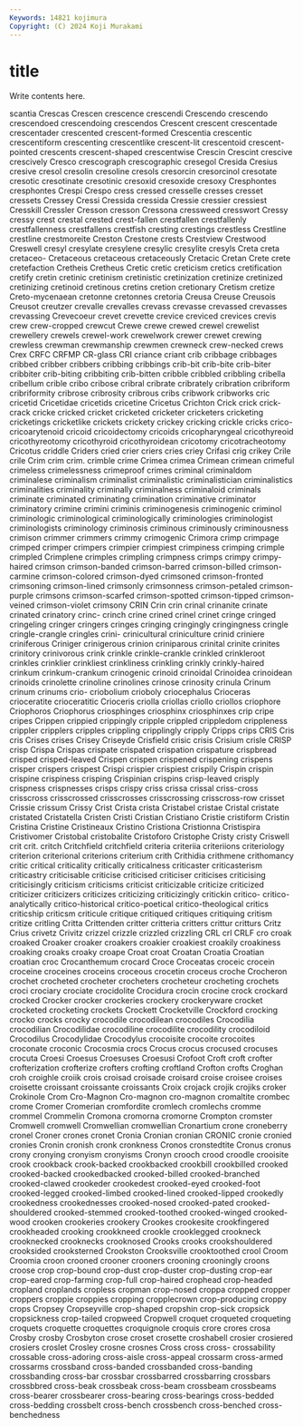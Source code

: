 ```yaml
---
Keywords: 14821 kojimura
Copyright: (C) 2024 Koji Murakami
---
```


# title

Write contents here.



scantia Crescas Crescen crescence crescendi Crescendo crescendo crescendoed
crescendoing crescendos Crescent crescent crescentade crescentader crescented crescent-formed Crescentia crescentic
crescentiform crescenting crescentlike crescent-lit crescentoid crescent-pointed crescents crescent-shaped crescentwise Crescin
Crescint crescive crescively Cresco crescograph crescographic cresegol Cresida Cresius cresive
cresol cresolin cresoline cresols cresorcin cresorcinol cresotate cresotic cresotinate cresotinic
cresoxid cresoxide cresoxy Cresphontes cresphontes Crespi Crespo cress cressed cresselle
cresses cresset cressets Cressey Cressi Cressida cressida Cressie cressier cressiest
Cresskill Cressler Cresson cresson Cressona cressweed cresswort Cressy cressy crest
crestal crested crest-fallen crestfallen crestfallenly crestfallenness crestfallens crestfish cresting crestings
crestless Crestline crestline crestmoreite Creston Crestone crests Crestview Crestwood Creswell
cresyl cresylate cresylene cresylic cresylite cresyls Creta creta cretaceo- Cretaceous
cretaceous cretaceously Cretacic Cretan Crete crete cretefaction Cretheis Cretheus Cretic
cretic creticism cretics cretification cretify cretin cretinic cretinism cretinistic cretinization
cretinize cretinized cretinizing cretinoid cretinous cretins cretion cretionary Cretism cretize
Creto-mycenaean cretonne cretonnes cretoria Creusa Creuse Creusois Creusot creutzer crevalle
crevalles crevass crevasse crevassed crevasses crevassing Crevecoeur crevet crevette crevice
creviced crevices crevis crew crew-cropped crewcut Crewe crewe crewed crewel
crewelist crewellery crewels crewel-work crewelwork crewer crewet crewing crewless crewman
crewmanship crewmen crewneck crew-necked crews Crex CRFC CRFMP CR-glass CRI
criance criant crib cribbage cribbages cribbed cribber cribbers cribbing cribbings
crib-bit crib-bite crib-biter cribbiter crib-biting cribbiting crib-bitten cribble cribbled cribbling
cribella cribellum crible cribo cribose cribral cribrate cribrately cribration cribriform
cribriformity cribrose cribrosity cribrous cribs cribwork cribworks cric cricetid Cricetidae
cricetids cricetine Cricetus Crichton Crick crick crick-crack cricke cricked cricket
cricketed cricketer cricketers cricketing cricketings cricketlike crickets crickety crickey cricking
crickle cricks crico- cricoarytenoid cricoid cricoidectomy cricoids cricopharyngeal cricothyreoid cricothyreotomy
cricothyroid cricothyroidean cricotomy cricotracheotomy Cricotus criddle Criders cried crier criers
cries criey Crifasi crig crikey Crile crile Crim crim crim.
crimble crime Crimea crimea Crimean crimean crimeful crimeless crimelessness crimeproof
crimes criminal criminaldom criminalese criminalism criminalist criminalistic criminalistician criminalistics criminalities
criminality criminally criminalness criminaloid criminals criminate criminated criminating crimination criminative
criminator criminatory crimine crimini criminis criminogenesis criminogenic criminol criminologic criminological
criminologically criminologies criminologist criminologists criminology criminosis criminous criminously criminousness crimison
crimmer crimmers crimmy crimogenic Crimora crimp crimpage crimped crimper crimpers
crimpier crimpiest crimpiness crimping crimple crimpled Crimplene crimples crimpling crimpness
crimps crimpy crimpy-haired crimson crimson-banded crimson-barred crimson-billed crimson-carmine crimson-colored crimson-dyed
crimsoned crimson-fronted crimsoning crimson-lined crimsonly crimsonness crimson-petaled crimson-purple crimsons crimson-scarfed
crimson-spotted crimson-tipped crimson-veined crimson-violet crimsony CRIN Crin crin crinal crinanite
crinate crinated crinatory crinc- crinch crine crined crinel crinet cringe
cringed cringeling cringer cringers cringes cringing cringingly cringingness cringle cringle-crangle
cringles crini- crinicultural criniculture crinid criniere criniferous Criniger crinigerous crinion
criniparous crinital crinite crinites crinitory crinivorous crink crinkle crinkle-crankle crinkled
crinkleroot crinkles crinklier crinkliest crinkliness crinkling crinkly crinkly-haired crinkum crinkum-crankum
crinogenic crinoid crinoidal Crinoidea crinoidean crinoids crinolette crinoline crinolines crinose
crinosity crinula Crinum crinum crinums crio- criobolium crioboly criocephalus Crioceras
crioceratite crioceratitic Crioceris criolla criollas criollo criollos criophore Criophoros Criophorus
criosphinges criosphinx criosphinxes crip cripe cripes Crippen crippied crippingly cripple
crippled crippledom crippleness crippler cripplers cripples crippling cripplingly cripply Cripps
crips CRIS Cris cris Crises crises Crisey Criseyde Crisfield crisic
crisis Crisium crisle CRISP crisp Crispa Crispas crispate crispated crispation
crispature crispbread crisped crisped-leaved Crispen crispen crispened crispening crispens crisper
crispers crispest Crispi crispier crispiest crispily Crispin crispin crispine crispiness
crisping Crispinian crispins crisp-leaved crisply crispness crispnesses crisps crispy criss
crissa crissal criss-cross crisscross crisscrossed crisscrosses crisscrossing crisscross-row crisset Crissie
crissum Crissy Crist Crista crista Cristabel cristae Cristal cristate cristated
Cristatella Cristen Cristi Cristian Cristiano Cristie cristiform Cristin Cristina Cristine
Cristineaux Cristino Cristiona Cristionna Cristispira Cristivomer Cristobal cristobalite Cristoforo Cristophe
Cristy cristy Criswell crit crit. critch Critchfield critchfield criteria criteriia
criteriions criteriology criterion criterional criterions criterium crith Crithidia crithmene crithomancy
critic critical criticality critically criticalness criticaster criticasterism criticastry criticisable criticise
criticised criticiser criticises criticising criticisingly criticism criticisms criticist criticizable criticize
criticized criticizer criticizers criticizes criticizing criticizingly critickin critico- critico-analytically critico-historical
critico-poetical critico-theological critics criticship criticsm criticule critique critiqued critiques critiquing
critism critize critling Critta Crittenden critter critteria critters crittur critturs
Critz Crius crivetz Crivitz crizzel crizzle crizzled crizzling CRL crl
CRLF cro croak croaked Croaker croaker croakers croakier croakiest croakily
croakiness croaking croaks croaky croape Croat croat Croatan Croatia Croatian
croatian croc Crocanthemum crocard Croce Croceatas croceic crocein croceine croceines
croceins croceous crocetin croceus croche Crocheron crochet crocheted crocheter crocheters
crocheteur crocheting crochets croci crociary crociate crocidolite Crocidura crocin crocine
crock crockard crocked Crocker crocker crockeries crockery crockeryware crocket crocketed
crocketing crockets Crockett Crocketville Crockford crocking crocko crocks crocky crocodile
crocodilean crocodiles Crocodilia crocodilian Crocodilidae crocodiline crocodilite crocodility crocodiloid Crocodilus
Crocodylidae Crocodylus crocoisite crocoite crocoites croconate croconic Crocosmia crocs Crocus
crocus crocused crocuses crocuta Croesi Croesus Croesuses Croesusi Crofoot Croft
croft crofter crofterization crofterize crofters crofting croftland Crofton crofts Croghan
croh croighle croiik crois croisad croisade croisard croise croisee croises
croisette croissant croissante croissants Croix crojack crojik crojiks croker Crokinole
Crom Cro-Magnon Cro-magnon cro-magnon cromaltite crombec crome Cromer Cromerian cromfordite
cromlech cromlechs cromme crommel Crommelin Cromona cromorna cromorne Crompton cromster
Cromwell cromwell Cromwellian cromwellian Cronartium crone croneberry cronel Croner crones
cronet Cronia Cronian cronian CRONIC cronie cronied cronies Cronin cronish
cronk cronkness Cronos cronstedtite Cronus cronus crony cronying cronyism cronyisms
Cronyn crooch crood croodle crooisite crook crookback crook-backed crookbacked crookbill
crookbilled crooked crooked-backed crookedbacked crooked-billed crooked-branched crooked-clawed crookeder crookedest crooked-eyed
crooked-foot crooked-legged crooked-limbed crooked-lined crooked-lipped crookedly crookedness crookednesses crooked-nosed crooked-pated
crooked-shouldered crooked-stemmed crooked-toothed crooked-winged crooked-wood crooken crookeries crookery Crookes crookesite
crookfingered crookheaded crooking crookkneed crookle crooklegged crookneck crooknecked crooknecks crooknosed
Crooks crooks crookshouldered crooksided crooksterned Crookston Crooksville crooktoothed crool Croom
Croomia croon crooned crooner crooners crooning crooningly croons croose crop
crop-bound crop-dust crop-duster crop-dusting crop-ear crop-eared crop-farming crop-full crop-haired crophead
crop-headed cropland croplands cropless cropman crop-nosed croppa cropped cropper croppers
croppie croppies cropping cropplecrown crop-producing croppy crops Cropsey Cropseyville crop-shaped
cropshin crop-sick cropsick cropsickness crop-tailed cropweed Cropwell croquet croqueted croqueting
croquets croquette croquettes croquignole croquis crore crores crosa Crosby crosby
Crosbyton crose croset crosette croshabell crosier crosiered crosiers croslet Crosley
crosne crosnes Cross cross cross- crossability crossable cross-adoring cross-aisle cross-appeal
crossarm cross-armed crossarms crossband cross-banded crossbanded cross-banding crossbanding cross-bar crossbar
crossbarred crossbarring crossbars crossbbred cross-beak crossbeak cross-beam crossbeam crossbeams cross-bearer
crossbearer cross-bearing cross-bearings cross-bedded cross-bedding crossbelt cross-bench crossbench cross-benched cross-benchedness
